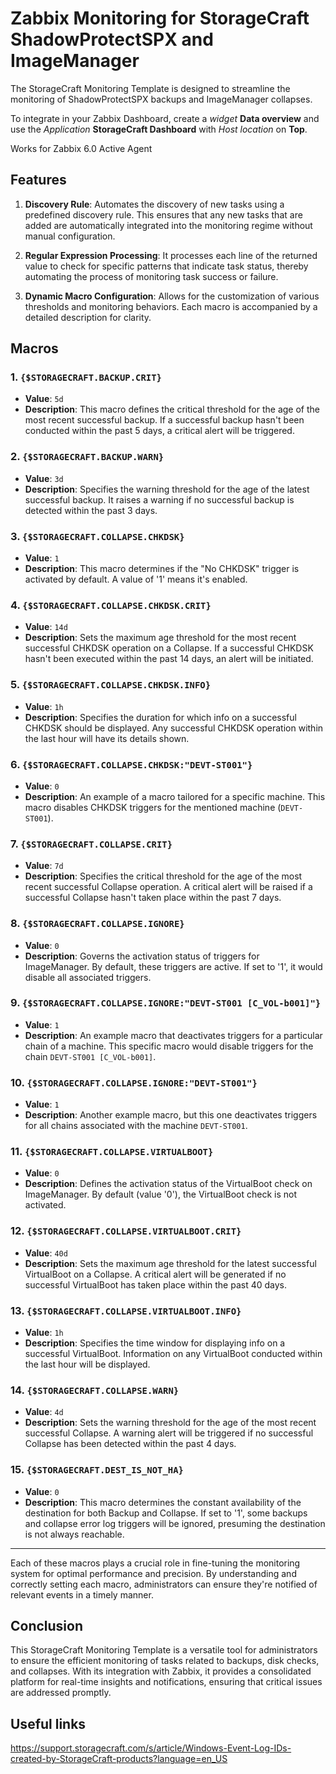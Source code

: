 # Zabbix Monitoring for StorageCraft ShadowProtectSPX and ImageManager
The StorageCraft Monitoring Template is designed to streamline the monitoring of ShadowProtectSPX backups and ImageManager collapses.

To integrate in your Zabbix Dashboard, create a *widget* **Data overview** and use the *Application* **StorageCraft Dashboard** with *Host location* on **Top**.

Works for Zabbix 6.0 Active Agent

## Features

1. **Discovery Rule**: Automates the discovery of new tasks using a predefined discovery rule. This ensures that any new tasks that are added are automatically integrated into the monitoring regime without manual configuration.
   
2. **Regular Expression Processing**: It processes each line of the returned value to check for specific patterns that indicate task status, thereby automating the process of monitoring task success or failure.
   
3. **Dynamic Macro Configuration**: Allows for the customization of various thresholds and monitoring behaviors. Each macro is accompanied by a detailed description for clarity.


## Macros

### 1. `{$STORAGECRAFT.BACKUP.CRIT}`
- **Value**: `5d`
- **Description**: This macro defines the critical threshold for the age of the most recent successful backup. If a successful backup hasn't been conducted within the past 5 days, a critical alert will be triggered.

### 2. `{$STORAGECRAFT.BACKUP.WARN}`
- **Value**: `3d`
- **Description**: Specifies the warning threshold for the age of the latest successful backup. It raises a warning if no successful backup is detected within the past 3 days.

### 3. `{$STORAGECRAFT.COLLAPSE.CHKDSK}`
- **Value**: `1`
- **Description**: This macro determines if the "No CHKDSK" trigger is activated by default. A value of '1' means it's enabled.

### 4. `{$STORAGECRAFT.COLLAPSE.CHKDSK.CRIT}`
- **Value**: `14d`
- **Description**: Sets the maximum age threshold for the most recent successful CHKDSK operation on a Collapse. If a successful CHKDSK hasn't been executed within the past 14 days, an alert will be initiated.

### 5. `{$STORAGECRAFT.COLLAPSE.CHKDSK.INFO}`
- **Value**: `1h`
- **Description**: Specifies the duration for which info on a successful CHKDSK should be displayed. Any successful CHKDSK operation within the last hour will have its details shown.

### 6. `{$STORAGECRAFT.COLLAPSE.CHKDSK:"DEVT-ST001"}`
- **Value**: `0`
- **Description**: An example of a macro tailored for a specific machine. This macro disables CHKDSK triggers for the mentioned machine (`DEVT-ST001`).

### 7. `{$STORAGECRAFT.COLLAPSE.CRIT}`
- **Value**: `7d`
- **Description**: Specifies the critical threshold for the age of the most recent successful Collapse operation. A critical alert will be raised if a successful Collapse hasn't taken place within the past 7 days.

### 8. `{$STORAGECRAFT.COLLAPSE.IGNORE}`
- **Value**: `0`
- **Description**: Governs the activation status of triggers for ImageManager. By default, these triggers are active. If set to '1', it would disable all associated triggers.

### 9. `{$STORAGECRAFT.COLLAPSE.IGNORE:"DEVT-ST001 [C_VOL-b001]"}`
- **Value**: `1`
- **Description**: An example macro that deactivates triggers for a particular chain of a machine. This specific macro would disable triggers for the chain `DEVT-ST001 [C_VOL-b001]`.

### 10. `{$STORAGECRAFT.COLLAPSE.IGNORE:"DEVT-ST001"}`
- **Value**: `1`
- **Description**: Another example macro, but this one deactivates triggers for all chains associated with the machine `DEVT-ST001`.

### 11. `{$STORAGECRAFT.COLLAPSE.VIRTUALBOOT}`
- **Value**: `0`
- **Description**: Defines the activation status of the VirtualBoot check on ImageManager. By default (value '0'), the VirtualBoot check is not activated.

### 12. `{$STORAGECRAFT.COLLAPSE.VIRTUALBOOT.CRIT}`
- **Value**: `40d`
- **Description**: Sets the maximum age threshold for the latest successful VirtualBoot on a Collapse. A critical alert will be generated if no successful VirtualBoot has taken place within the past 40 days.

### 13. `{$STORAGECRAFT.COLLAPSE.VIRTUALBOOT.INFO}`
- **Value**: `1h`
- **Description**: Specifies the time window for displaying info on a successful VirtualBoot. Information on any VirtualBoot conducted within the last hour will be displayed.

### 14. `{$STORAGECRAFT.COLLAPSE.WARN}`
- **Value**: `4d`
- **Description**: Sets the warning threshold for the age of the most recent successful Collapse. A warning alert will be triggered if no successful Collapse has been detected within the past 4 days.

### 15. `{$STORAGECRAFT.DEST_IS_NOT_HA}`
- **Value**: `0`
- **Description**: This macro determines the constant availability of the destination for both Backup and Collapse. If set to '1', some backups and collapse error log triggers will be ignored, presuming the destination is not always reachable.

---

Each of these macros plays a crucial role in fine-tuning the monitoring system for optimal performance and precision. By understanding and correctly setting each macro, administrators can ensure they're notified of relevant events in a timely manner.

## Conclusion

This StorageCraft Monitoring Template is a versatile tool for administrators to ensure the efficient monitoring of tasks related to backups, disk checks, and collapses. With its integration with Zabbix, it provides a consolidated platform for real-time insights and notifications, ensuring that critical issues are addressed promptly.

## Useful links
https://support.storagecraft.com/s/article/Windows-Event-Log-IDs-created-by-StorageCraft-products?language=en_US
